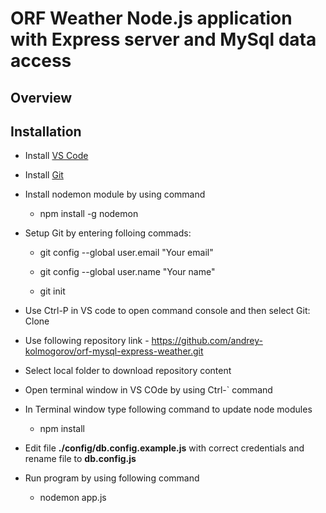 # ORF Weather Node.js application with Express server and MySql data access

## Overview

## Installation 

- Install [VS Code](https://code.visualstudio.com/download) 

- Install [Git](https://git-scm.com/downloads)

- Install nodemon module by using command

  - npm install -g nodemon

- Setup Git by entering folloing commads:

  - git config --global user.email "Your email"

  - git config --global user.name "Your name"

  - git init  

- Use Ctrl-P in VS code to open command console and then select Git: Clone

- Use following repository link - https://github.com/andrey-kolmogorov/orf-mysql-express-weather.git

- Select local folder to download repository content

- Open terminal window in VS COde by using Ctrl-` command

- In Terminal window type following command to update node modules

  - npm install

- Edit file **./config/db.config.example.js** with correct credentials and rename file to **db.config.js**

- Run program by using following command

  - nodemon app.js